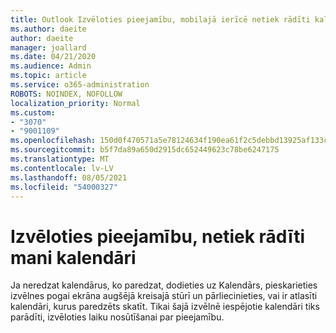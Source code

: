 ```yaml
---
title: Outlook Izvēloties pieejamību, mobilajā ierīcē netiek rādīti kalendāri
ms.author: daeite
author: daeite
manager: joallard
ms.date: 04/21/2020
ms.audience: Admin
ms.topic: article
ms.service: o365-administration
ROBOTS: NOINDEX, NOFOLLOW
localization_priority: Normal
ms.custom:
- "3070"
- "9001109"
ms.openlocfilehash: 150d0f470571a5e78124634f190ea61f2c5debbd13925af133c83b351bb6c6f8
ms.sourcegitcommit: b5f7da89a650d2915dc652449623c78be6247175
ms.translationtype: MT
ms.contentlocale: lv-LV
ms.lasthandoff: 08/05/2021
ms.locfileid: "54000327"
---
```

# <a name="im-not-seeing-the-calendars-i-expect-when-choosing-my-availability"></a>Izvēloties pieejamību, netiek rādīti mani kalendāri

Ja neredzat kalendārus, ko paredzat, dodieties uz Kalendārs, pieskarieties izvēlnes pogai ekrāna augšējā kreisajā stūrī un pārliecinieties, vai ir atlasīti kalendāri, kurus paredzēts skatīt. Tikai šajā izvēlnē iespējotie kalendāri tiks parādīti, izvēloties laiku nosūtīšanai par pieejamību.
